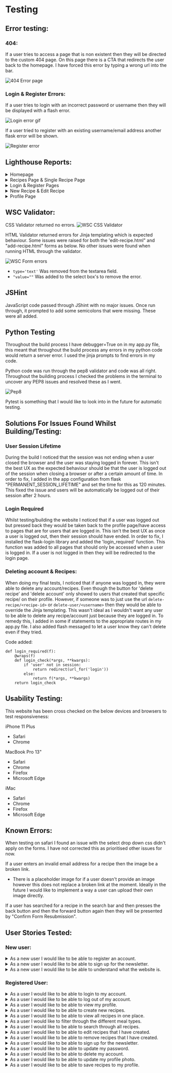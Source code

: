 # Testing

## Error testing:

### 404: 

If a user tries to access a page that is non existent then they will be directed to the custom 404 page. On this page there is a CTA that redirects the user back to the homepage. I have forced this error by typing a wrong url into the bar. 

![404 Error page](/docs/testing/errors/404-error-page.gif)

### Login & Register Errors: 

If a user tries to login with an incorrect password or username then they will be displayed with a flash error.

![Login error gif](/docs/testing/errors/login-error.gif) 

If a user tried to register with an existing username/email address another flask error will be shown.

![Register error](/docs/testing/errors/register-error.gif) 

## Lighthouse Reports:

<details><summary>Homepage</summary>

![Homepage lighthouse report](/docs/testing/lighthouse-reports/homepage-lighthouse-report.png)

</details>

<details><summary>Recipes Page & Single Recipe Page</summary>

![Recipes page lighthouse report](/docs/testing/lighthouse-reports/recipes-lighthouse-report.png)
![Recipe page lighthouse report](/docs/testing/lighthouse-reports/recipe-page-lighthouse-report.png)


</details>

<details><summary>Login & Register Pages</summary>

![Login lighthouse report](/docs/testing/lighthouse-reports/login-lighthouse-report.png)
![Register lighthouse report](/docs/testing/lighthouse-reports/register-lighthouse-report.png)

</details>

<details><summary>New Recipe & Edit Recipe</summary>

![New Recipe lighthouse report](/docs/testing/lighthouse-reports/add-recipe-lighthouse-report.png)
![Edit Recipe lighthouse report](/docs/testing/lighthouse-reports/edit-recipe-lighthouse-report.png)

</details>

<details><summary>Profile Page</summary>

![Profile lighthouse report](/docs/testing/lighthouse-reports/profile-lighthouse-report.png)

</details>


## WSC Validator:

CSS Validator returned no errors.
![WSC CSS Validator](/docs/testing/eating-vegan-wsc-css-validator.jpg)

HTML Validator returned errors for Jinja templating which is expected behaviour. Some issues were raised for both the 'edit-recipe.html" and "add-recipe.html" forms as below. No other issues were found when running HTML through the validator.

![WSC Form errors](/docs/testing/eating-vegan-wsc-html-validator-issues.jpg)

- ```type='text'``` Was removed from the textarea field. 
- ```"value=""``` Was added to the select box's to remove the error.

## JSHint

JavaScript code passed through JShint with no major issues. Once run through, it prompted to add some semicolons that were missing. These were all added.

## Python Testing

Throughout the build process I have debugger=True on in my app.py file, this meant that throughout the build process any errors in my python code would return a server error. I used the jinja prompts to find errors in my code. 

Python code was run through the pep8 validator and code was all right. 
Throughout the building process I checked the problems in the terminal to uncover any PEP8 issues and resolved these as I went. 

![Pep8](/docs/testing/pep8-python-code-check.png)

Pytest is something that I would like to look into in the future for automatic testing. 

## Solutions For Issues Found Whilst Building/Testing:

### User Session Lifetime

During the build I noticed that the session was not ending when a user closed the browser and the user was staying logged in forever. This isn't the best UX as the expected behaviour should be that the user is logged out of the session when closing a browser or after a certain amount of time. In order to fix, I added in the app configuration from flask "PERMANENT_SESSION_LIFETIME" and set the time for this as 120 minutes. This fixed the issue and users will be automatically be logged out of their session after 2 hours. 

### Login Required

Whilst testing/building the website I noticed that if a user was logged out but pressed back they would be taken back to the profile page/have access to pages that are for users that are logged in. This isn't the best UX as once a user is logged out, then their session should have ended. In order to fix, I installed the flask-login library and added the 'login_required' function. This function was added to all pages that should only be accessed when a user is logged in. If a user is not logged in then they will be redirected to the login page. 

### Deleting account & Recipes:

When doing my final tests, I noticed that if anyone was logged in, they were able to delete any account/recipes. Even though the button for 'delete recipe' and 'delete account' only showed to users that created that specific recipe/ on their profile. However, if someone was to just use the url ```delete-recipe/<recipe-id>``` or ```delete-user/<username>```  then they would be able to override the Jinja templating. This wasn't ideal as I wouldn't want any user to be able to delete any recipe/account just because they are logged in. To remedy this, I added in some if statements to the appropriate routes in my app.py file. I also added flash messaged to let a user know they can't delete even if they tried. 


Code added:
```
def login_required(f):
    @wraps(f)
    def login_check(*args, **kwargs):
        if 'user' not in session:
            return redirect(url_for('login'))
        else:
            return f(*args, **kwargs)
    return login_check
```

## Usability Testing:

This website has been cross checked on the below devices and browsers to test responsiveness:

iPhone 11 Plus
- Safari
- Chrome

MacBook Pro 13"
 - Safari
 - Chrome
 - Firefox
 - Microsoft Edge

iMac
 - Safari
 - Chrome
 - Firefox
 - Microsoft Edge


## Known Errors: 

When testing on safari I found an issue with the select drop down css didn't apply on the forms. I have not corrected this as prioritised other issues for now. 

If a user enters an invalid email address for a recipe then the image be a broken link.
  - There is a placeholder image for if a user doesn't provide an image however this does not replace a broken link at the moment. Ideally in the future I would like to implement a way a user can upload their own image directly.

If a user has searched for a recipe in the search bar and then presses the back button and then the forward button again then they will be presented by "Confirm Form Resubmission". 

## User Stories Tested:

### New user:

<details><summary>As a new user I would like to be able to register an account.</summary>

- When a user enters the site, they can navigate to the 'Register' link in the navbar or the CTA in the promotional section below the header to register an account with eating vegan. 

![Register Account](/docs/testing/user-story-gifs/register-account.gif)

</details>

<details><summary>As a new user I would like to be able to sign up for the newsletter.</summary>

- On any page of the website and user can scroll to the bottom of any page and fill in their email address to subscribe to the newsletter.


</details>

<details><summary>As a new user I would like to be able to understand what the website is.</summary>

- When a user lands on the homepage of the website they will be provided with content about the website and what it is. They can also explore the 'Recipes' page in the navbar to get an idea of what we are.

</details>


### Registered User:

<details><summary>As a user I would like to be able to login to my account.</summary>

- When a user enters the site, they can navigate to the 'Login' link in the navbar to login to their account where they will fill in their login details. Once they have entered their details they will be directed to their profile page.

![Login gif](/docs/testing/user-story-gifs/login-testing.gif)

</details>

<details><summary>As a user I would like to be able to log out of my account.</summary>

- When a user is logged into their account then a 'Logout' button will appear that users can click to end their session. 

![Logout](/docs/testing/user-story-gifs/logout.gif) 

</details>

<details><summary>As a user I would like to be able to view my profile.</summary>

- When a user is logged into their account they will have a 'Profile' link in the navigation bar that they can click to view their profile. 

![View Profile](/docs/testing/user-story-gifs/profile.gif) 

</details>

<details><summary>As a user I would like to be able to create new recipes.</summary>

- When a user is logged into their account they will have a 'New Recipe' link in the navigation bar that they can click. This will lead them to a form where they can enter in all the details of their new recipe and submit it. 

![Add recipe](/docs/testing/user-story-gifs/add-recipe.gif)

</details>

<details><summary>As a user I would like to be able to view all recipes in one place.</summary>

- A user can view all recipes by clicking the 'Recipes' link in the navigation bar. 

![View recipes](/docs/testing/user-story-gifs/view-all-recipes.gif)

</details>

<details><summary>As a user I would like to filter through the different meal types.</summary>

- When a user is on the 'Recipes' page a user can click on the filter button. This will open a drop down menu of the different meal types where a user can click through to display 'Lunch' 'Dinner' 'Breakfasts' and 'Desserts' they also have the option to view all recipes again.

![Filter recipes](/docs/testing/user-story-gifs/filter-recipes.gif)

</details>

<details><summary>As a user I would like to be able to search through all recipes.</summary>

- When a user is on the 'Recipes' page there is a search bar at the top. Users are able to search for key words which will be in the recicpes Name, description or ingredients. They can also reset the search bar to display all recipes again.

![Search Recipe](/docs/testing/user-story-gifs/search.gif)

</details>

<details><summary>As a user I would like to be able to edit recipes that I have created.</summary>

- Once a user has created a recipe, this will be displayed on their profile page. The user can click the 'Edit Recipe' CTA on any of the recipes they have created. They will be lead to a prefilled form with all the content their had previously entered in where they can edit accordingly.

![Edit Recipe](/docs/testing/user-story-gifs/edit-recipe.gif)

#### Changes reflected on recipes page and single recipe page.

![Edit recipe recipe page](/docs/testing/user-story-gifs/edit-recipe-more.gif)

</details>

<details><summary>As a user I would like to be able to remove recipes that I have created.</summary>

- To delete a recipe a user must go to the recipe page and click on the 'Delete Recipe' CTA at the bottom of the page. This will only be displayed is the user has created the recipe. 

</details>

<details><summary>As a user I would like to be able to sign up for the newsletter.</summary>

- On any page of the website and user can scroll to the bottom of any page and fill in their email address to subscribe to the newsletter.

</details>

<details><summary>As a user I would like to be able to update my password.</summary>

- A user is able to update their password on their profile page. They can click on the "Update password" CTA under their profile picture. This leads them to a form where they need to confirm their current password in order to update it.

![Change password tested](/docs/testing/user-story-gifs/password-updated.gif)

#### Logging in with new password: 

![New password tested](/docs/testing/user-story-gifs/updated-password-login.gif)

</details>

<details><summary>As a user I would like to be able to delete my account.</summary>

- A user is able to delete their profile from their profile page. Underneath their profile photo is a "Delete profile" CTA. Users will be promted to confirm deletion before this action is completed. 

![Delete user](/docs/testing/user-story-gifs/delete-user.gif)

</details>

<details><summary>As a user I would like to be able to update my profile photo.</summary>

- A user is able to update their profile photo on their profile page. Underneath the photo is an 'Update Profile' CTA where they can add a new photo address to be used as thier profile photo. 

![Change Profile Pic](/docs/testing/user-story-gifs/change-profile-pic.gif)

</details>

<details><summary>As a user I would like to be able to save recipes to my profile.</summary>


</details>

